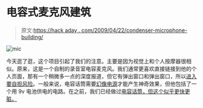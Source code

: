 # 电容式麦克风建筑

> 原文:[https://hack aday . com/2009/04/22/condenser-microphone-building/](https://hackaday.com/2009/04/22/condenser-microphone-building/)

![mic](../Images/19fca5dc8497d7cefdb21c68cd28b558.png "mic")

今天逛了逛，这个项目引起了我们的注意。主要是因为视觉上和个人按摩器很相似。原来，这是一个自制的录音室电容麦克风。我们通常更喜欢直接链接到他的个人页面，那有一个稍微多一点的深度报道，但它有弹出窗口和弹出窗口，所以[进入要自担风险](http://www.diycondensermics.com/)。一般来说，电容话筒需要[幻像电源](http://en.wikipedia.org/wiki/Phantom_power)才能产生神奇效果，但他包括了一个用 9v 电池供电的电路。在之前，我们已经做过[电容话筒，但这个似乎更快更脏。](http://hackaday.com/2007/08/09/diy-condensor-microphone/)
